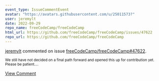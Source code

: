 ```yaml
---
event_type: IssueCommentEvent
avatar: "https://avatars.githubusercontent.com/u/25011573?"
user: jeremylt
date: 2022-09-29
repo_name: freeCodeCamp/freeCodeCamp
html_url: https://github.com/freeCodeCamp/freeCodeCamp/issues/47622
repo_url: https://github.com/freeCodeCamp/freeCodeCamp
---
```


<a href='https://github.com/jeremylt' target='_blank'>jeremylt</a> commented on issue <a href='https://github.com/freeCodeCamp/freeCodeCamp/issues/47622' target='_blank'>freeCodeCamp/freeCodeCamp#47622</a>.

<small>We still have not decided on a final path forward and opened this up for contribution yet. Please be patient....</small>

<a href='https://github.com/freeCodeCamp/freeCodeCamp/issues/47622' target='_blank'>View Comment</a>